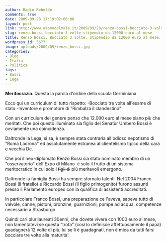 ```yaml
---
author: Radio Rebelde
comments: true
date: 2009-09-28 17:19:02+00:00
layout: post
link: http://www.atomodelmale.it/2009/09/28/renzo-bossi-bocciato-3-volte-stipendio-da-12000-euro-al-mese/
slug: renzo-bossi-bocciato-3-volte-stipendio-da-12000-euro-al-mese
title: Renzo Bossi. Bocciato 3 volte. Stipendio da 12000 euro al mese.
wordpress_id: 5677
image: uploads/2009/09/renzo_bossi.jpg
categories:
- Blog
- Italia
- Politica
tags:
- Bossi
- Lega
---
```


**Meritocrazia**. Questa la parola d'ordine della scuola Germiniana.

Ecco qui un curriculum di tutto rispetto:
-Bocciato tre volte all'esame di stato
-Inventore e promotore di "Rimbalza il clandestino"

Con un curriculum del genere penso che 12.000 euro al mese siano più che meritati. Che poi questo illuminato sia figlio del Senatùr Umbero Bossi è ovviamente una coincidenza.

Daltronde la Lega, si sa, è sempre stata contraria all'odioso nepotismo di "Roma Ladrona" ed assolutamente estranea al clientelismo tipico della cara e vecchia Dc.

Che poi il neo-diplomato Renzo Bossi sia stato nominato membro di un "osservatorio" dell'Expo di Milano  è solo il frutto di un sistema meritocratico in cui solo i <del>figli di</del> più meritevoli emergono.

Daltronde la famiglia Bossi ha sempre sfornato talenti. Nel 2004 Franco Bossi (il fratello) e Riccardo Bossi (il figlio primogenito) furono assunti presso il Parlamento europeo con la qualifica di assistenti accreditati.

In particolare Franco Bossi, una preparazione ce l'aveva, sapeva  tutto di valvole, canne, pistoni, bronzine, guarnizioni, pompe ad acqua; competenze necessarie a Strasburgo.

Quindi cari plurilaureati 30enni, che dovete vivere con 1000 euro al mese, non lamentatevi se questa "trota" (così lo definisce affettuosamente il papà) guadagnerà 12 volte di più; lui se li è guadagnati, non è mica da tutti farsi bocciare tre volte alla maturità!
